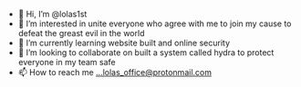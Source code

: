- 👋 Hi, I’m @lolas1st
- 👀 I’m interested in unite everyone who agree with me to join my cause to defeat the greast evil in the world
- 🌱 I’m currently learning website built and online security
- 💞️ I’m looking to collaborate on built a system called hydra to protect everyone in my team safe
- 📫 How to reach me ...lolas_office@protonmail.com

<!---
lolas1st/lolas1st is a ✨ special ✨ repository because its `README.md` (this file) appears on your GitHub profile.
You can click the Preview link to take a look at your changes.
--->
